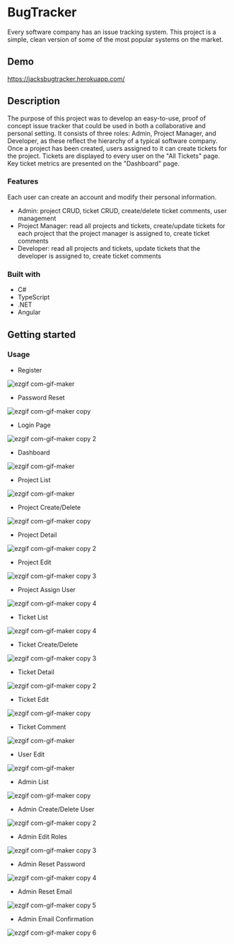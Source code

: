 # BugTracker

Every software company has an issue tracking system. This project is a simple, clean version of some of the most popular systems on the market.

## Demo

https://jacksbugtracker.herokuapp.com/

## Description

The purpose of this project was to develop an easy-to-use, proof of concept issue tracker that could be used in both a collaborative and personal setting. It consists of three roles: Admin, Project Manager, and Developer, as these reflect the hierarchy of a typical software company. Once a project has been created, users assigned to it can create tickets for the project. Tickets are displayed to every user on the "All Tickets" page. Key ticket metrics are presented on the "Dashboard" page.

### Features

Each user can create an account and modify their personal information.

- Admin: project CRUD, ticket CRUD, create/delete ticket comments, user management
- Project Manager: read all projects and tickets, create/update tickets for each project that the project manager is assigned to, create ticket comments
- Developer: read all projects and tickets, update tickets that the developer is assigned to, create ticket comments

### Built with

- C#
- TypeScript
- .NET
- Angular

## Getting started

### Usage

- Register

![ezgif com-gif-maker](https://user-images.githubusercontent.com/84679349/158498062-f3a2889d-2bd5-4e9d-bca5-40ca7dd67b16.gif)

- Password Reset

![ezgif com-gif-maker copy](https://user-images.githubusercontent.com/84679349/158498084-f2a24fe0-28e4-4889-9703-a8a483be1c09.gif)

- Login Page

![ezgif com-gif-maker copy 2](https://user-images.githubusercontent.com/84679349/158498098-a95581a1-bce6-42d8-b0ce-e74752449e2c.gif)

- Dashboard

![ezgif com-gif-maker](https://user-images.githubusercontent.com/84679349/158443162-5a63d6da-ae25-4f4d-8360-94bd2f2214ee.gif)

- Project List

![ezgif com-gif-maker](https://user-images.githubusercontent.com/84679349/158645201-af8c10a0-e3ae-4946-b388-98a638878f3e.gif)

- Project Create/Delete

![ezgif com-gif-maker copy](https://user-images.githubusercontent.com/84679349/158645238-2eedd9ce-448a-4093-882a-a932516a3516.gif)

- Project Detail

![ezgif com-gif-maker copy 2](https://user-images.githubusercontent.com/84679349/158645257-56ceb3fb-6bbf-456a-9b61-1239c0745b98.gif)

- Project Edit

![ezgif com-gif-maker copy 3](https://user-images.githubusercontent.com/84679349/158645270-406ebaaf-8a92-450c-a860-e9af092dfba2.gif)

- Project Assign User

![ezgif com-gif-maker copy 4](https://user-images.githubusercontent.com/84679349/158645332-73e8451d-6fd2-419a-be3e-34a5722fd743.gif)

- Ticket List

![ezgif com-gif-maker copy 4](https://user-images.githubusercontent.com/84679349/158649417-a9b6f30f-c8d3-435d-bea2-6ca336712260.gif)

- Ticket Create/Delete

![ezgif com-gif-maker copy 3](https://user-images.githubusercontent.com/84679349/158649445-f72a9da0-9a98-4838-995e-a3cc86cf6f17.gif)

- Ticket Detail

![ezgif com-gif-maker copy 2](https://user-images.githubusercontent.com/84679349/158649480-08734ca8-cb2d-4741-a311-2a7fe652a33e.gif)

- Ticket Edit

![ezgif com-gif-maker copy](https://user-images.githubusercontent.com/84679349/158649516-7de6350a-f24a-4e3c-8919-ba7fd211b263.gif)

- Ticket Comment

![ezgif com-gif-maker](https://user-images.githubusercontent.com/84679349/158649550-9488bf99-3f23-4f83-954f-e58c1e24c818.gif)

- User Edit

![ezgif com-gif-maker](https://user-images.githubusercontent.com/84679349/158651764-a40dd1e3-6491-453d-8d94-562c5a42d41d.gif)

- Admin List

![ezgif com-gif-maker copy](https://user-images.githubusercontent.com/84679349/158651789-60e70261-a5a3-4d65-9183-c922922f792a.gif)

- Admin Create/Delete User

![ezgif com-gif-maker copy 2](https://user-images.githubusercontent.com/84679349/158651804-fe96e1c2-b744-46e8-a6e2-79415a09504d.gif)

- Admin Edit Roles

![ezgif com-gif-maker copy 3](https://user-images.githubusercontent.com/84679349/158651831-eef1decf-791c-4cc2-85f1-7a800e326441.gif)

- Admin Reset Password

![ezgif com-gif-maker copy 4](https://user-images.githubusercontent.com/84679349/158651863-d16d2d14-7ffc-4ca6-9113-1dc270c052e5.gif)

- Admin Reset Email

![ezgif com-gif-maker copy 5](https://user-images.githubusercontent.com/84679349/158651888-2707f865-a24b-4188-90e5-c5730e7f2f0d.gif)

- Admin Email Confirmation

![ezgif com-gif-maker copy 6](https://user-images.githubusercontent.com/84679349/158651920-cbf86992-ce79-4351-8a16-45533aecafe0.gif)
